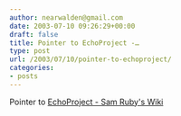 ```yaml
---
author: nearwalden@gmail.com
date: 2003-07-10 09:26:29+00:00
draft: false
title: Pointer to EchoProject -…
type: post
url: /2003/07/10/pointer-to-echoproject/
categories:
- posts
---
```


Pointer to [EchoProject - Sam Ruby's Wiki](//www.intertwingly.net/wiki/pie/EchoProject')



